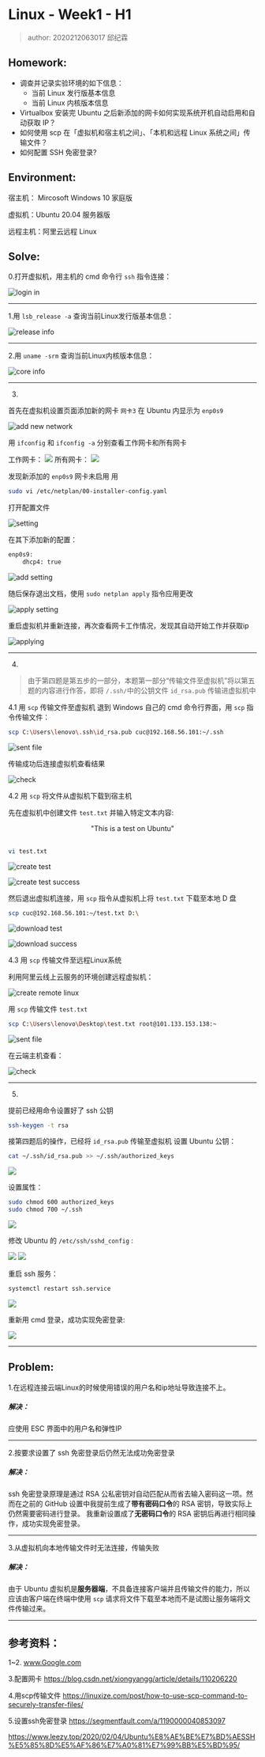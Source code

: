 # Linux - Week1 - H1
>author: 2020212063017 邱纪霖

## Homework:
* 调查并记录实验环境的如下信息：
    * 当前 Linux 发行版基本信息
    * 当前 Linux 内核版本信息
* Virtualbox 安装完 Ubuntu 之后新添加的网卡如何实现系统开机自动启用和自动获取 IP？
* 如何使用 scp 在「虚拟机和宿主机之间」、「本机和远程 Linux 系统之间」传输文件？
* 如何配置 SSH 免密登录?

## Environment:

宿主机： Mircosoft Windows 10 家庭版

虚拟机：Ubuntu 20.04 服务器版

远程主机：阿里云远程 Linux

## Solve:

0.打开虚拟机，用主机的 cmd 命令行 `ssh` 指令连接：

![login in](chap0x01/picture/login_in.png)

---

1.用 `lsb_release -a` 查询当前Linux发行版基本信息：

![release info](chap0x01/picture/release.png)

---

2.用 `uname -srm` 查询当前Linux内核版本信息：

![core info](chap0x01/picture/core.png)

---

3.
首先在虚拟机设置页面添加新的网卡 `网卡3` 在 Ubuntu 内显示为 `enp0s9`

![add new network](chap0x01/picture/add_new_network.png)

用 `ifconfig` 和 `ifconfig -a` 分别查看工作网卡和所有网卡

工作网卡：
![](chap0x01/picture/working_network.png)
所有网卡：
![](chap0x01/picture/all_network.png)

发现新添加的 `enp0s9` 网卡未启用
用 
```bash
sudo vi /etc/netplan/00-installer-config.yaml
``` 
打开配置文件

![setting](chap0x01/picture/setting.png)

在其下添加新的配置：

```bash
enp0s9:
    dhcp4: true
```

![add setting](chap0x01/picture/add_setting.png)

随后保存退出文档，使用 `sudo netplan apply` 指令应用更改

![apply setting](chap0x01/picture/apply_setting.png)

重启虚拟机并重新连接，再次查看网卡工作情况，发现其自动开始工作并获取ip

![applying](chap0x01/picture/applying.png)

---

4.
> 由于第四题是第五步的一部分，本题第一部分“传输文件至虚拟机”将以第五题的内容进行作答，即将 `/.ssh/`中的公钥文件 `id_rsa.pub` 传输进虚拟机中

4.1 用 `scp` 传输文件至虚拟机
退到 Windows 自己的 cmd 命令行界面，用 `scp` 指令传输文件：

```bash
scp C:\Users\lenovo\.ssh\id_rsa.pub cuc@192.168.56.101:~/.ssh
```
![sent file](chap0x01/picture/scp_sent_file.png)

传输成功后连接虚拟机查看结果

![check](chap0x01/picture/check_file.png)

4.2 用 `scp` 将文件从虚拟机下载到宿主机

先在虚拟机中创建文件 `test.txt` 并输入特定文本内容:

<center>"This is a test on Ubuntu"</center>
<br>

```bash
vi test.txt
```

![create test](chap0x01/picture/create_test.png)

![create test success](chap0x01/picture/create_test_success.png)

然后退出虚拟机连接，用 `scp` 指令从虚拟机上将 `test.txt` 下载至本地 D 盘

```bash
scp cuc@192.168.56.101:~/test.txt D:\
```

![download test](chap0x01/picture/scp_download.png)

![download success](chap0x01/picture/download_success.png)


4.3 用 `scp` 传输文件至远程Linux系统

利用阿里云线上云服务的环境创建远程虚拟机：

![create remote linux](chap0x01/picture/create_remote_linux.png)

用 `scp` 传输文件 `test.txt`

```bash
scp C:\Users\lenovo\Desktop\test.txt root@101.133.153.138:~
```

![sent file](chap0x01/picture/sent_file.png)

在云端主机查看：

![check](chap0x01/picture/sent_to_remote.png)

---

5.
提前已经用命令设置好了 ssh 公钥

```bash
ssh-keygen -t rsa
```

接第四题后的操作，已经将 `id_rsa.pub` 传输至虚拟机
设置 Ubuntu 公钥：
```bash
cat ~/.ssh/id_rsa.pub >> ~/.ssh/authorized_keys
```

![](chap0x01/picture/cat.png)

设置属性：

```bash
sudo chmod 600 authorized_keys
sudo chmod 700 ~/.ssh
```

![](chap0x01/picture/chmod.png)

修改 Ubuntu 的 `/etc/ssh/sshd_config` :

![](chap0x01/picture/setting_one.png)
![](chap0x01/picture/setting_two.png)

重启 ssh 服务：

```bash
systemctl restart ssh.service
```

![](chap0x01/picture/restart.png)

重新用 cmd 登录，成功实现免密登录:

![](chap0x01/picture/login_without_password.png)

---

## Problem:

1.在远程连接云端Linux的时候使用错误的用户名和ip地址导致连接不上。
##### 解决：
应使用 ESC 界面中的用户名和弹性IP

---

2.按要求设置了 ssh 免密登录后仍然无法成功免密登录
##### 解决：
ssh 免密登录原理是通过 RSA 公私密钥对自动匹配从而省去输入密码这一项。然而在之前的 GitHub 设置中我提前生成了<strong>带有密码口令</strong>的 RSA 密钥，导致实际上仍然需要密码进行登录。
我重新设置成了<strong>无密码口令</strong>的 RSA 密钥后再进行相同操作，成功实现免密登录。

---

3.从虚拟机向本地传输文件时无法连接，传输失败
##### 解决：
由于 Ubuntu 虚拟机是<strong>服务器端</strong>，不具备连接客户端并且传输文件的能力，所以应该由客户端在终端中使用 `scp` 请求将文件下载至本地而不是试图让服务端将文件传输过来。

---

## 参考资料：

1~2. www.Google.com

3.配置网卡
https://blog.csdn.net/xiongyangg/article/details/110206220

4.用scp传输文件
https://linuxize.com/post/how-to-use-scp-command-to-securely-transfer-files/

5.设置ssh免密登录
https://segmentfault.com/a/1190000040853097

https://www.leezy.top/2020/02/04/Ubuntu%E8%AE%BE%E7%BD%AESSH%E5%85%8D%E5%AF%86%E7%A0%81%E7%99%BB%E5%BD%95/